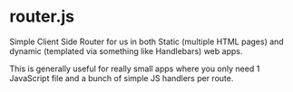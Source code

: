 router.js
=========

Simple Client Side Router for us in both Static (multiple HTML pages) and dynamic (templated via something like Handlebars) web apps.

This is generally useful for really small apps where you only need 1 JavaScript file and a bunch of simple JS handlers per route.

